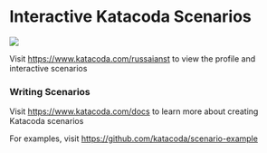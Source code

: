 # Interactive Katacoda Scenarios

[![](http://shields.katacoda.com/katacoda/russaianst/count.svg)](https://www.katacoda.com/russaianst "Get your profile on Katacoda.com")

Visit https://www.katacoda.com/russaianst to view the profile and interactive scenarios

### Writing Scenarios
Visit https://www.katacoda.com/docs to learn more about creating Katacoda scenarios

For examples, visit https://github.com/katacoda/scenario-example
